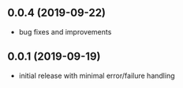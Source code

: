 ## 0.0.4 (2019-09-22)

* bug fixes and improvements

## 0.0.1 (2019-09-19)

* initial release with minimal error/failure handling

